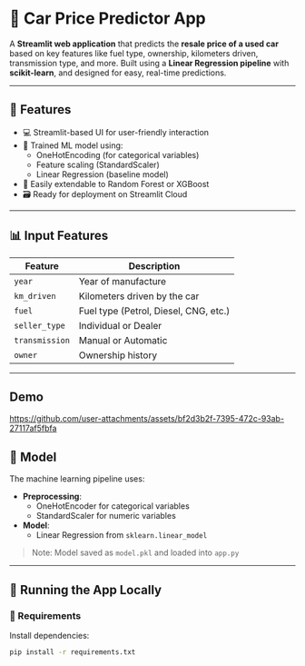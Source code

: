 # 🚗 Car Price Predictor App

A **Streamlit web application** that predicts the **resale price of a used car** based on key features like fuel type, ownership, kilometers driven, transmission type, and more. Built using a **Linear Regression pipeline** with **scikit-learn**, and designed for easy, real-time predictions.

---

## 📌 Features

- 💻 Streamlit-based UI for user-friendly interaction
- 🧠 Trained ML model using:
  - OneHotEncoding (for categorical variables)
  - Feature scaling (StandardScaler)
  - Linear Regression (baseline model)
- 🔄 Easily extendable to Random Forest or XGBoost
- 🗃️ Ready for deployment on Streamlit Cloud

---

## 📊 Input Features

| Feature         | Description                           |
|----------------|---------------------------------------|
| `year`          | Year of manufacture                   |
| `km_driven`     | Kilometers driven by the car          |
| `fuel`          | Fuel type (Petrol, Diesel, CNG, etc.) |
| `seller_type`   | Individual or Dealer                  |
| `transmission`  | Manual or Automatic                   |
| `owner`         | Ownership history                     |

---

## Demo
https://github.com/user-attachments/assets/bf2d3b2f-7395-472c-93ab-27117af5fbfa



## 🧠 Model

The machine learning pipeline uses:

- **Preprocessing**: 
  - OneHotEncoder for categorical variables
  - StandardScaler for numeric variables
- **Model**: 
  - Linear Regression from `sklearn.linear_model`

> Note: Model saved as `model.pkl` and loaded into `app.py`

---

## 🚀 Running the App Locally

### 🔧 Requirements

Install dependencies:

```bash
pip install -r requirements.txt
